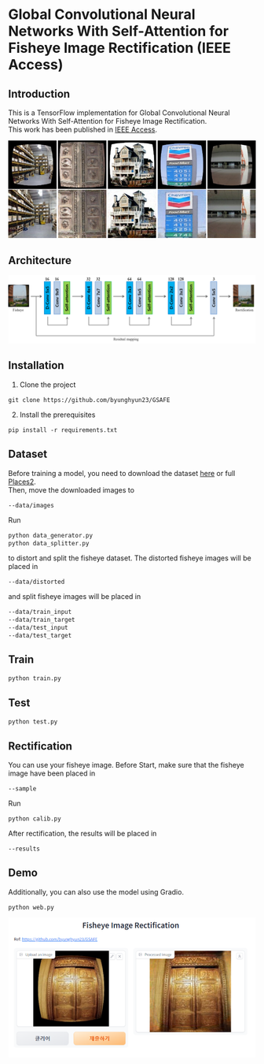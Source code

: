 # Global Convolutional Neural Networks With Self-Attention for Fisheye Image Rectification (IEEE Access)

## Introduction
This is a TensorFlow implementation for Global Convolutional Neural Networks With Self-Attention for Fisheye Image Rectification.  
This work has been published in <a href="https://ieeexplore.ieee.org/document/9980359">IEEE Access</a>.

![image](https://github.com/byunghyun23/GSAFE/blob/main/assets/fig1.png)

## Architecture
![image](https://github.com/byunghyun23/GSAFE/blob/main/assets/fig2.png)

## Installation
1. Clone the project
```
git clone https://github.com/byunghyun23/GSAFE
```
2. Install the prerequisites
```
pip install -r requirements.txt
```

## Dataset
Before training a model, you need to download the dataset [here](https://drive.google.com/file/d/1lRsQBmwZyri6-reNWHbR9AzS3cKiiu78/view?usp=share_link) or full [Places2](http://places2.csail.mit.edu/download.html).  
Then, move the downloaded images to
```
--data/images
```
Run
```
python data_generator.py
python data_splitter.py
```
to distort and split the fisheye dataset. 
The distorted fisheye images will be placed in 
```
--data/distorted
```
and split fisheye images will be placed in
```
--data/train_input
--data/train_target
--data/test_input
--data/test_target
```

## Train
```
python train.py
```

## Test
```
python test.py
```

## Rectification
You can use your fisheye image.
Before Start, make sure that the fisheye image have been placed in
```
--sample
```
Run
```
python calib.py
```
After rectification, the results will be placed in
```
--results
```

## Demo
Additionally, you can also use the model using Gradio.
```
python web.py
```
![image](https://github.com/byunghyun23/GSAFE/blob/main/assets/fig3.PNG)

